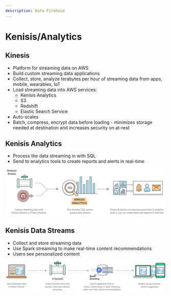 ```yaml
---
description: Data Firehose
---
```


# Kenisis/Analytics

## Kinesis

* Platform for streaming data on AWS
* Build custom streaming data applications 
* Collect, store, analyze terabytes per hour of streaming data from apps, mobile, wearables, IoT
* Load streaming data into AWS services:
  * Kenisis Analytics
  * S3
  * Redshift
  * Elastic Search Service
* Auto-scales 
* Batch, compress, encrypt data before loading - minimizes storage needed at destination and increases security on at-rest

## Kenisis Analytics

* Process the data streaming in with SQL
* Send to analytics tools to create reports and alerts in real-time

![Kinesis Analytics \(aws.training\)](../.gitbook/assets/screen-shot-2019-10-28-at-9.17.28-pm.png)

## Kenisis Data Streams

* Collect and store streaming data
* Use Spark streaming to make real-time content recommendations
* Users see personalized content

![Kenisis Data Streams \(aws.training\)](../.gitbook/assets/screen-shot-2019-10-28-at-9.20.42-pm.png)



